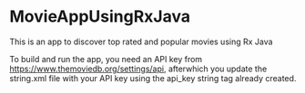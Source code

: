 # MovieAppUsingRxJava
This is an app to discover top rated and popular movies using Rx Java 

To build and run the app, you need an API key from https://www.themoviedb.org/settings/api, afterwhich you update the string.xml file with your API key using the api_key string tag already created.
